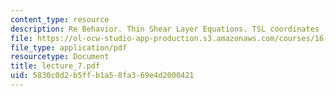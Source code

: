 ```yaml
---
content_type: resource
description: Re Behavior. Thin Shear Layer Equations. TSL coordinates
file: https://ol-ocw-studio-app-production.s3.amazonaws.com/courses/16-13-aerodynamics-of-viscous-fluids-fall-2003/5830c0d2b5ffb1a58fa369e4d2000421_lecture_7.pdf
file_type: application/pdf
resourcetype: Document
title: lecture_7.pdf
uid: 5830c0d2-b5ff-b1a5-8fa3-69e4d2000421
---
```

